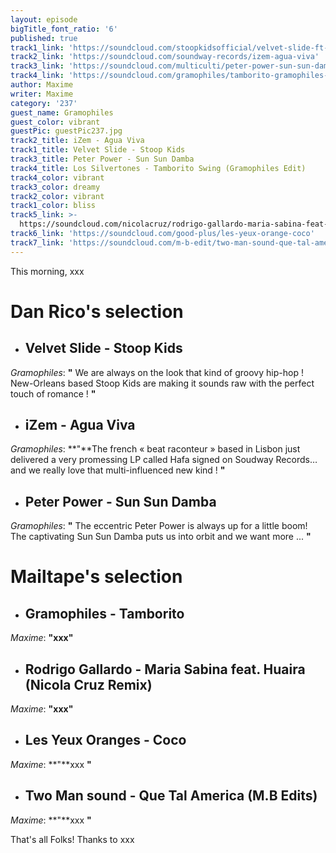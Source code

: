 ```yaml
---
layout: episode
bigTitle_font_ratio: '6'
published: true
track1_link: 'https://soundcloud.com/stoopkidsofficial/velvet-slide-ft-jo'
track2_link: 'https://soundcloud.com/soundway-records/izem-agua-viva'
track3_link: 'https://soundcloud.com/multiculti/peter-power-sun-sun-damba-e'
track4_link: 'https://soundcloud.com/gramophiles/tamborito-gramophiles-edit-4'
author: Maxime
writer: Maxime
category: '237'
guest_name: Gramophiles
guest_color: vibrant
guestPic: guestPic237.jpg
track2_title: iZem - Agua Viva
track1_title: Velvet Slide - Stoop Kids
track3_title: Peter Power - Sun Sun Damba
track4_title: Los Silvertones - Tamborito Swing (Gramophiles Edit)
track4_color: vibrant
track3_color: dreamy
track2_color: vibrant
track1_color: bliss
track5_link: >-
  https://soundcloud.com/nicolacruz/rodrigo-gallardo-maria-sabina-feat-huaira-nicola-cruz-remix
track6_link: 'https://soundcloud.com/good-plus/les-yeux-orange-coco'
track7_link: 'https://soundcloud.com/m-b-edit/two-man-sound-que-tal-america'
---
```

<p id="introduction"> This morning, xxx </p>

# **Dan Rico's selection**

+ ## Velvet Slide - Stoop Kids

_Gramophiles_: **"** We are always on the look that kind of groovy hip-hop !  New-Orleans based Stoop Kids are making it sounds raw with the perfect touch of romance ! **"**

+ ## iZem - Agua Viva
_Gramophiles_: **"**The french « beat raconteur » based in Lisbon just delivered a very promessing LP called Hafa signed on Soudway Records…and we really love that multi-influenced new kind ! **"**

+ ## Peter Power - Sun Sun Damba
_Gramophiles_: **"** The eccentric Peter Power is always up for a little boom!
The captivating Sun Sun Damba puts us into orbit and we want more ... **"**

# **Mailtape's selection**

+ ## Gramophiles - Tamborito
_Maxime_: **"**xxx**"**

+ ## Rodrigo Gallardo - Maria Sabina feat. Huaira (Nicola Cruz Remix)
_Maxime_: **"**xxx**"**

+ ## Les Yeux Oranges - Coco
_Maxime_: **"**xxx **"**

+ ## Two Man sound - Que Tal America (M.B Edits)
_Maxime_: **"**xxx **"**

<p id="outroduction">That's all Folks! Thanks to xxx </p>
